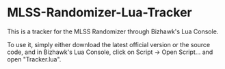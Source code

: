 # MLSS-Randomizer-Lua-Tracker
This is a tracker for the MLSS Randomizer through Bizhawk's Lua Console.

To use it, simply either download the latest official version or the source code, and in Bizhawk's Lua Console, click on Script -> Open Script... and open "Tracker.lua".